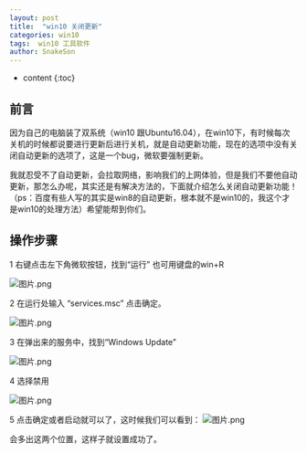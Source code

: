 ```yaml
---
layout: post
title:  "win10 关闭更新"
categories: win10
tags:  win10 工具软件  
author: SnakeSon
---
```


* content
{:toc}


## 前言

因为自己的电脑装了双系统（win10 跟Ubuntu16.04），在win10下，有时候每次关机的时候都说要进行更新后进行关机，就是自动更新功能，现在的选项中没有关闭自动更新的选项了，这是一个bug，微软要强制更新。

我就忍受不了自动更新，会拉取网络，影响我们的上网体验，但是我们不要他自动更新，那怎么办呢，其实还是有解决方法的，下面就介绍怎么关闭自动更新功能！（ps：百度有些人写的其实是win8的自动更新，根本就不是win10的，我这个才是win10的处理方法）希望能帮到你们。

## 操作步骤

1 右键点击左下角微软按钮，找到“运行”   也可用键盘的win+R     

![图片.png](https://upload-images.jianshu.io/upload_images/2577413-07f3d54cc3ce1538.png?imageMogr2/auto-orient/strip%7CimageView2/2/w/1240)

2 在运行处输入 “services.msc”   点击确定。

![图片.png](https://upload-images.jianshu.io/upload_images/2577413-2df616c88439415a.png?imageMogr2/auto-orient/strip%7CimageView2/2/w/1240)





3 在弹出来的服务中，找到“Windows Update”

![图片.png](http://upload-images.jianshu.io/upload_images/2577413-403c9d7761ad60b7.png?imageMogr2/auto-orient/strip%7CimageView2/2/w/1240)

4 选择禁用

![图片.png](http://upload-images.jianshu.io/upload_images/2577413-1728ba13ad50acfa.png?imageMogr2/auto-orient/strip%7CimageView2/2/w/1240)

5 点击确定或者启动就可以了，这时候我们可以看到：
![图片.png](http://upload-images.jianshu.io/upload_images/2577413-8d901951002a4bc1.png?imageMogr2/auto-orient/strip%7CimageView2/2/w/1240)

会多出这两个位置，这样子就设置成功了。



